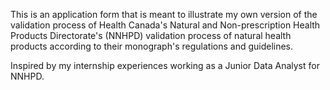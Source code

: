 This is an application form that is meant to illustrate my own version of the validation process of Health Canada's Natural and Non-prescription Health Products Directorate's (NNHPD) validation process of natural health products according to their monograph's regulations and guidelines.

Inspired by my internship experiences working as a Junior Data Analyst for NNHPD.